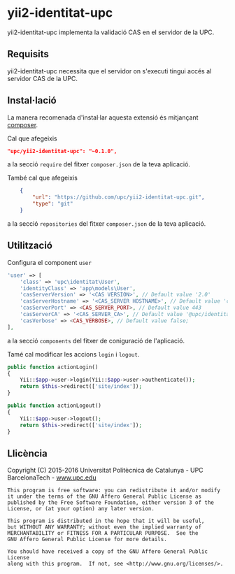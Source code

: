yii2-identitat-upc
==================

yii2-identitat-upc implementa la validació CAS en el servidor de la UPC.

Requisits
---------

yii2-identitat-upc necessita que el servidor on s'executi tingui accés al servidor CAS de la UPC.

Instal·lació
------------

La manera recomenada d'instal·lar aquesta extensió és mitjançant [composer](http://getcomposer.org/download/).

Cal que afegeixis

```json
"upc/yii2-identitat-upc": "~0.1.0",
```

a la secció `require` del fitxer `composer.json` de la teva aplicació.

També cal que afegeixis

```json
    {
        "url": "https://github.com/upc/yii2-identitat-upc.git",
        "type": "git"
    }
```

a la secció `repositories` del fitxer `composer.json` de la teva aplicació.

Utilització
-----------

Configura el component `user`

```php
'user' => [
    'class' => 'upc\identitat\User',
    'identityClass' => 'app\models\User',
    'casServerVersion' => '<CAS VERSION>', // Default value '2.0'
    'casServerHostname' => '<CAS_SERVER HOSTNAME>', // Default value 'cas.upc.edu'
    'casServerPort' => <CAS_SERVER_PORT>, // Default value 443
    'casServerCA' => '<CAS_SERVER_CA>', // Default value '@upc/identitat/ca_bundle.crt'
    'casVerbose' => <CAS_VERBOSE>, // Default value false;
],
```

a la secció `components` del fitxer de coniguració de l'aplicació.

Tamé cal modificar les accions `login` i `logout`.

```php
public function actionLogin()
{
    Yii::$app->user->login(Yii::$app->user->authenticate());
    return $this->redirect(['site/index']);
}

public function actionLogout()
{
    Yii::$app->user->logout();
    return $this->redirect(['site/index']);
}
```

Llicència
---------

Copyright (C) 2015-2016 Universitat Politècnica de Catalunya - UPC BarcelonaTech - www.upc.edu

```
This program is free software: you can redistribute it and/or modify
it under the terms of the GNU Affero General Public License as
published by the Free Software Foundation, either version 3 of the
License, or (at your option) any later version.

This program is distributed in the hope that it will be useful,
but WITHOUT ANY WARRANTY; without even the implied warranty of
MERCHANTABILITY or FITNESS FOR A PARTICULAR PURPOSE.  See the
GNU Affero General Public License for more details.

You should have received a copy of the GNU Affero General Public License
along with this program.  If not, see <http://www.gnu.org/licenses/>.
```
